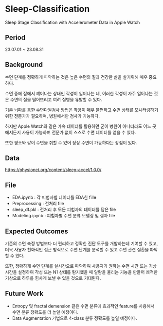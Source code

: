 # Sleep-Classification
Sleep Stage Classification with Accelerometer Data in Apple Watch

## Period
23.07.01 ~ 23.08.31

## Background
수면 단계를 정확하게 파악하는 것은 높은 수면의 질과 건강한 삶을 살기위해 매우 중요하다.

수면 중에 잠에서 꺠어나는 상태인 각성이 일어나는 데, 이러한 각성이 자주 일어나는 것은 수면의 질을 떨어뜨리고 여려 질병을 유발할 수 있다.

기존 뇌파를 통한 수면다원검사 방법은 착용이 매우 불편하고 수면 상태를 모니터링하기 위한 전문가가 필요하며, 병원에서만 검사가 가능하다. 

하지만 Apple Watch와 같은 가속 데이터를 활용하면 굳이 병원이 아니더라도 어느 곳에서든지 사용이 가능하며 전문가 없이 스스로 수면 데이터를 얻을 수 있다. 

또한 평소와 같이 수면을 취할 수 있어 정상 수면이 가능하다는 장점이 있다.


## Data
https://physionet.org/content/sleep-accel/1.0.0/

## File
* EDA.ipynb : 각 피험자별 데이터를 EDA한 fille
* Preprocessing : 전처리 file
* sleep_df.pkl : 전처리 후 모든 피험자의 데이터를 담은 file
* Modeling.ipynb : 피험자별 수면 분류 모델링 및 결과 file

## Expected Outcomes
기존의 수면 측정 방법보다 더 편리하고 정확한 진단 도구를 개발하는데 기여할 수 있고, 더욱 사용자 친화적인 접근 방식으로 수면 단계를 분석할 수 있고 수면 관련 질환을 파악할 수 있다.

또한, 정확하게 수면 단계를 실시간으로 파악하여 사용자가 원하는 수면 시간 또는 기상 시간을 설정하여 각성 또는 N1 상태를 탐지했을 때 알람을 울리는 기능을 만들어 쾌적한 기상으로 하루를 힘차게 보낼 수 있을 것으로 기대된다.

## Future Work
* Entropy 및 fractal demension 같은 수면 분류에 효과적인 feature를 사용해서 수면 분류 정확도를 더 높일 예정이다.
* Data Augmentation 기법으로 4-class 분류 정확도를 높일 예정이다.

